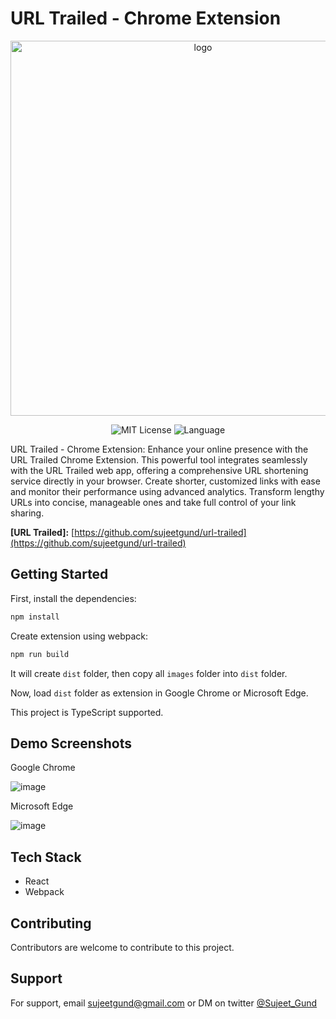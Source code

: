 
# URL Trailed - Chrome Extension

<p align="center">
<img src="https://github.com/sujeetgund/url-trailed-chrome-extension/assets/63530146/6cfe1cf0-3318-4eb6-8e48-4df622836238" alt="logo" width="600" />
</p>


<p align="center">
  <img src="https://img.shields.io/badge/License-MIT-green.svg" alt="MIT License" />
  <img src="https://img.shields.io/github/languages/top/sujeetgund/url-trailed-chrome-extension" alt="Language" />
</p>


URL Trailed - Chrome Extension: Enhance your online presence with the URL Trailed Chrome Extension. This powerful tool integrates seamlessly with the URL Trailed web app, offering a comprehensive URL shortening service directly in your browser. Create shorter, customized links with ease and monitor their performance using advanced analytics. Transform lengthy URLs into concise, manageable ones and take full control of your link sharing.


**[URL Trailed]:** [https://github.com/sujeetgund/url-trailed](https://github.com/sujeetgund/url-trailed)

## Getting Started

First, install the dependencies:

```bash
npm install
```

Create extension using webpack:

```bash
npm run build
```

It will create `dist` folder, then copy all `images` folder into `dist` folder.

Now, load `dist` folder as extension in Google Chrome or Microsoft Edge.

This project is TypeScript supported.


## Demo Screenshots


Google Chrome


![image](https://github.com/sujeetgund/url-trailed-chrome-extension/assets/63530146/1be78550-9ddd-4603-bf92-89f373c5c8ee)

Microsoft Edge


![image](https://github.com/sujeetgund/url-trailed-chrome-extension/assets/63530146/2dcc4f4a-38d8-43f4-99d2-605c3f71a064)



## Tech Stack

- React
- Webpack


## Contributing

Contributors are welcome to contribute to this project.


## Support

For support, email sujeetgund@gmail.com or DM on twitter [@Sujeet_Gund](https://twitter.com/Sujeet_Gund)
